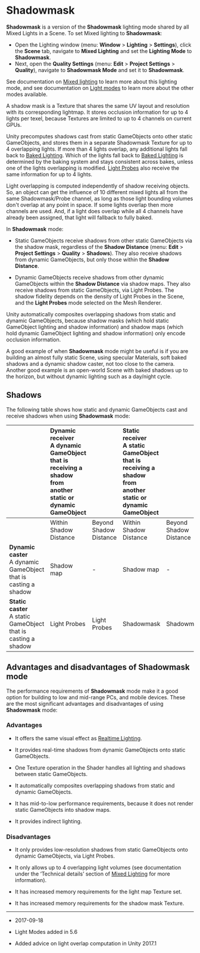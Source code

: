 # Shadowmask

__Shadowmask__ is a version of the __Shadowmask__ lighting mode shared by all Mixed Lights in a Scene. To set Mixed lighting to __Shadowmask__:

* Open the Lighting window (menu: __Window__ > __Lighting__ > __Settings__), click the __Scene__ tab, navigate to __Mixed Lighting__ and set the __Lighting Mode__ to __Shadowmask__.
* Next, open the __Quality Settings__ (menu: __Edit__ > __Project Settings__ > __Quality__), navigate to __Shadowmask Mode__ and set it to __Shadowmask__.

See documentation on [Mixed lighting](LightMode-Mixed) to learn more about this lighting mode, and see documentation on [Light modes](LightModes) to learn more about the other modes available.

A shadow mask is a Texture that shares the same UV layout and resolution with its corresponding lightmap. It stores occlusion information for up to 4 lights per texel, because Textures are limited to up to 4 channels on current GPUs.

Unity precomputes shadows cast from static GameObjects onto other static GameObjects, and stores them in a separate Shadowmask Texture for up to 4 overlapping lights. If more than 4 lights overlap, any additional lights fall back to [Baked Lighting](LightMode-Baked). Which of the lights fall back to [Baked Lighting](LightMode-Baked) is determined by the baking system and stays consistent across bakes, unless one of the lights overlapping is modified. [Light Probes](LightProbes) also receive the same information for up to 4 lights.

Light overlapping is computed independently of shadow receiving objects. So, an object can get the influence of 10 different mixed lights all from the same Shadowmask/Probe channel, as long as those light bounding volumes don't overlap at any point in space. If some lights overlap then more channels are used. And, if a light does overlap while all 4 channels have already been assigned, that light will fallback to fully baked.

In __Shadowmask__ mode:

* Static GameObjects receive shadows from other static GameObjects via the shadow mask, regardless of the __Shadow Distance__ (menu: __Edit__ > __Project Settings__ > __Quality__ > __Shadows__). They also receive shadows from dynamic GameObjects, but only those within the __Shadow Distance__.

* Dynamic GameObjects receive shadows from other dynamic GameObjects within the __Shadow Distance__ via shadow maps. They also receive shadows from static GameObjects, via Light Probes. The shadow fidelity depends on the density of Light Probes in the Scene, and the __Light Probes__ mode selected on the Mesh Renderer.

Unity automatically composites overlapping shadows from static and dynamic GameObjects, because shadow masks (which hold static GameObject lighting and shadow information) and shadow maps (which hold dynamic GameObject lighting and shadow information) only encode occlusion information.

A good example of when __Shadowmask__ mode might be useful is if you are building an almost fully static Scene, using specular Materials, soft baked shadows and a dynamic shadow caster, not too close to the camera. Another good example is an open-world Scene with baked shadows up to the horizon, but without dynamic lighting such as a day/night cycle.

## Shadows

The following table shows how static and dynamic GameObjects cast and receive shadows when using __Shadowmask__ mode:

| | __Dynamic receiver__<br/> A dynamic GameObject that is receiving a shadow from another static or dynamic GameObject |  | __Static receiver__<br/> A static GameObject that is receiving a shadow from another static or dynamic GameObject||
|:---|:---|:---|:---|:---| 
| | Within Shadow Distance | Beyond Shadow Distance | Within Shadow Distance | Beyond Shadow Distance |
| __Dynamic caster__<br/> A dynamic GameObject that is casting a shadow| Shadow map | - | Shadow map | - |
| __Static caster__<br/> A static GameObject that is casting a shadow| Light Probes | Light Probes | Shadowmask | Shadowmask |

## Advantages and disadvantages of Shadowmask mode

The performance requirements of __Shadowmask__ mode make it a good option for building to low and mid-range PCs, and mobile devices. These are the most significant advantages and disadvantages of using __Shadowmask__ mode:

### Advantages

* It offers the same visual effect as [Realtime Lighting](LightMode-Realtime).

* It provides real-time shadows from dynamic GameObjects onto static GameObjects.

* One Texture operation in the Shader handles all lighting and shadows between static GameObjects.

* It automatically composites overlapping shadows from static and dynamic GameObjects.

* It has mid-to-low performance requirements, because it does not render static GameObjects into shadow maps.

* It provides indirect lighting.

### Disadvantages

* It only provides low-resolution shadows from static GameObjects onto dynamic GameObjects, via Light Probes.

* It only allows up to 4 overlapping light volumes (see documentation under the ‘Technical details’ section of [Mixed Lighting](LightMode-Mixed) for more information).

* It has increased memory requirements for the light map Texture set.

* It has increased memory requirements for the shadow mask Texture.

---

* <span class="page-edit"> 2017-09-18  <!-- include IncludeTextAmendPageSomeEdit --></span>

* <span class="page-history">Light Modes added in 5.6</span>
* <span class="page-history">Added advice on light overlap computation in Unity 2017.1</span>